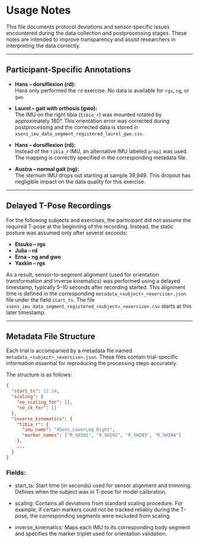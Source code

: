 # Usage Notes

This file documents protocol deviations and sensor-specific issues encountered during the data collection and postprocessing stages. These notes are intended to improve transparency and assist researchers in interpreting the data correctly.

---

## Participant-Specific Annotations

- **Hans – dorsiflexion (rd):**  
  Hans only performed the `rd` exercise. No data is available for `rgs`, `ng`, or `gwo`.

- **Laurel – gait with orthosis (gwo):**  
  The IMU on the right tibia (`tibia_r`) was mounted rotated by approximately 180°. This orientation error was corrected during postprocessing and the corrected data is stored in `xsens_imu_data_segment_registered_laurel_gwo.csv`.

- **Hans – dorsiflexion (rd):**  
  Instead of the `tibia_r` IMU, an alternative IMU labeled `prop1` was used. The mapping is correctly specified in the corresponding metadata file.

- **Austra – normal gait (ng):**  
  The sternum IMU drops out starting at sample 39,949. This dropout has negligible impact on the data quality for this exercise.

---

## Delayed T-Pose Recordings

For the following subjects and exercises, the participant did not assume the required T-pose at the beginning of the recording. Instead, the static posture was assumed only after several seconds:

- **Etsuko – rgs**
- **Julia – rd**
- **Erna – ng and gwo**
- **Yaxkin – rgs**

As a result, sensor-to-segment alignment (used for orientation transformation and inverse kinematics) was performed using a delayed timestamp, typically 5–10 seconds after recording started. This alignment time is defined in the corresponding `metadata_<subject>_<exercise>.json` file under the field `start_ts`. The file `xsens_imu_data_segment_registered_<subject>_<exercise>.csv` starts at this later timestamp.

---

## Metadata File Structure

Each trial is accompanied by a metadata file named `metadata_<subject>_<exercise>.json`. These files contain trial-specific information essential for reproducing the processing steps accurately.

The structure is as follows:

```json
{
  "start_ts": 12.34,
  "scaling": {
    "no_scaling_for": [],
    "no_ik_for": []
  },
  "inverse_kinematics": {
    "tibia_r": {
      "imu_name": "XSens_LowerLeg_Right",
      "marker_names": ["R_SHIN1", "R_SHIN2", "R_SHIN3", "R_SHIN4"]
    },
    ...
  }
}
```

### Fields:
- start_ts: Start time (in seconds) used for sensor alignment and trimming. Defines when the subject was in T-pose for model calibration.

- scaling: Contains all deviations from standard scaling procedure. For example, if certain markers could not be tracked reliably during the T-pose, the corresponding segments were excluded from scaling.

- inverse_kinematics: Maps each IMU to its corresponding body segment and specifies the marker triplet used for orientation validation.
